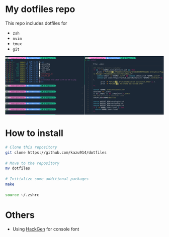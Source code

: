 # My dotfiles repo
This repo includes dotfiles for
- `zsh`
- `nvim`
- `tmux`
- `git`

![screen shot](https://github.com/kazu914/dotfiles/blob/figure/screen_shot1.png?raw=true)

# How to install

```zsh
# Clone this repository
git clone https://github.com/kazu914/dotfiles

# Move to the repository
mv dotfiles

# Initialize some additional packages
make

source ~/.zshrc
```

# Others
 - Using [HackGen](https://github.com/yuru7/HackGen) for console font
